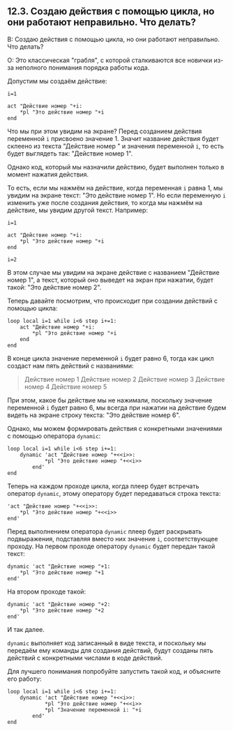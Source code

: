## 12.3. Создаю действия с помощью цикла, но они работают неправильно. Что делать?
<!-- [:faq_12_03] -->
В: Создаю действия с помощью цикла, но они работают неправильно. Что делать?

О:
Это классическая "грабля", с которой сталкиваются все новички из-за неполного понимания порядка работы кода.

Допустим мы создаём действие:
```qsp
i=1

act "Действие номер "+i:
	*pl "Это действие номер "+i
end
```
Что мы при этом увидим на экране? Перед созданием действия переменной `i` присвоено значение 1. Значит название действия будет склеено из текста "Действие номер " и значения переменной `i`, то есть будет выглядеть так: "Действие номер 1".

Однако код, который мы назначили действию, будет выполнен только в момент нажатия действия.

То есть, если мы нажмём на действие, когда переменная `i` равна 1, мы увидим на экране текст: "Это действие номер 1". Но если переменную `i` изменить уже после создания действия, то когда мы нажмём на действие, мы увидим другой текст. Например:
```qsp
i=1

act "Действие номер "+i:
	*pl "Это действие номер "+i
end

i=2
```
В этом случае мы увидим на экране действие с названием "Действие номер 1", а текст, который оно выведет на экран при нажатии, будет такой: "Это действие номер 2".

Теперь давайте посмотрим, что происходит при создании действий с помощью цикла:
```qsp
loop local i=1 while i<6 step i+=1:
	act "Действие номер "+i:
		*pl "Это действие номер "+i
	end
end
```
В конце цикла значение переменной `i` будет равно 6, тогда как цикл создаст нам пять действий с названиями:

>	Действие номер 1
>	Действие номер 2
>	Действие номер 3
>	Действие номер 4
>	Действие номер 5

При этом, какое бы действие мы не нажимали, поскольку значение переменной `i` будет равно 6, мы всегда при нажатии на действие будем видеть на экране строку текста: "Это действие номер 6".

Однако, мы можем формировать действия с конкретными значениями с помощью оператора `dynamic`:
```qsp
loop local i=1 while i<6 step i+=1:
	dynamic 'act "Действие номер "+<<i>>:
			*pl "Это действие номер "+<<i>>
		end'
end
```
Теперь на каждом проходе цикла, когда плеер будет встречать оператор `dynamic`, этому оператору будет передаваться строка текста:
```qsp
'act "Действие номер "+<<i>>:
	*pl "Это действие номер "+<<i>>
end'
```
Перед выполнением оператора `dynamic` плеер будет раскрывать подвыражения, подставляя вместо них значение `i`, соответствующее проходу. На первом проходе оператору `dynamic` будет передан такой текст:
```qsp
dynamic 'act "Действие номер "+1:
	*pl "Это действие номер "+1
end'
```
На втором проходе такой:
```qsp
dynamic 'act "Действие номер "+2:
	*pl "Это действие номер "+2
end'
```
И так далее.

`dynamic` выполняет код записанный в виде текста, и поскольку мы передаём ему команды для создания действий, будут созданы пять действий с конкретными числами в коде действий.

Для лучшего понимания попробуйте запустить такой код, и объясните его работу:
```qsp
loop local i=1 while i<6 step i+=1:
	dynamic 'act "Действие номер "+<<i>>:
			*pl "Это действие номер "+<<i>>
			*pl "Значение переменной i: "+i
		end'
end
```
